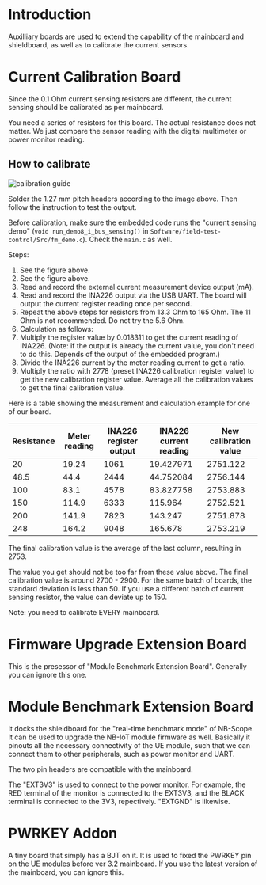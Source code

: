 # Introduction

Auxilliary boards are used to extend the capability of the mainboard and shieldboard, as well as to calibrate the current sensors.

# Current Calibration Board

Since the 0.1 Ohm current sensing resistors are different, the current sensing should be calibrated as per mainboard. 

You need a series of resistors for this board. The actual resistance does not matter. We just compare the sensor reading with the digital multimeter or power monitor reading.

## How to calibrate

![calibration guide](../../../assets/current_sensing_calibration_guide.png)

Solder the 1.27 mm pitch headers according to the image above. Then follow the instruction to test the output.

Before calibration, make sure the embedded code runs the "current sensing demo" (`void run_demo8_i_bus_sensing()` in `Software/field-test-control/Src/fm_demo.c`). Check the `main.c` as well.

Steps:

1. See the figure above.
2. See the figure above.
3. Read and record the external current measurement device output (mA).
4. Read and record the INA226 output via the USB UART. The board will output the current register reading once per second.
5. Repeat the above steps for resistors from 13.3 Ohm to 165 Ohm. The 11 Ohm is not recommended. Do not try the 5.6 Ohm.
6. Calculation as follows:
  1. Multiply the register value by 0.018311 to get the current reading of INA226. (Note: if the output is already the current value, you don't need to do this. Depends of the output of the embedded program.)
  2. Divide the INA226 current by the meter reading current to get a ratio.
  3. Multiply the ratio with 2778 (preset INA226 calibration register value) to get the new calibration register value. Average all the calibration values to get the final calibration value.
  
Here is a table showing the measurement and calculation example for one of our board.

| Resistance | Meter reading | INA226 register output | INA226 current reading | New calibration value |
|------------|---------------|------------------------|------------------------|-----------------------|
|         20 |         19.24 |                   1061 |              19.427971 |              2751.122 |
|       48.5 |          44.4 |                   2444 |              44.752084 |              2756.144 |
|        100 |          83.1 |                   4578 |              83.827758 |              2753.883 |
|        150 |         114.9 |                   6333 |                115.964 |              2752.521 |
|        200 |         141.9 |                   7823 |                143.247 |              2751.878 |
|        248 |         164.2 |                   9048 |                165.678 |              2753.219 |

The final calibration value is the average of the last column, resulting in 2753.

The value you get should not be too far from these value above. The final calibration value is around 2700 - 2900. For the same batch of boards, the standard deviation is less than 50. If you use a different batch of current sensing resistor, the value can deviate up to 150. 

Note: you need to calibrate EVERY mainboard.

# Firmware Upgrade Extension Board

This is the presessor of "Module Benchmark Extension Board". Generally you can ignore this one.

# Module Benchmark Extension Board

It docks the shieldboard for the "real-time benchmark mode" of NB-Scope. It can be used to upgrade the NB-IoT module firmware as well. Basically it pinouts all the necessary connectivity of the UE module, such that we can connect them to other peripherals, such as power monitor and UART. 

The two pin headers are compatible with the mainboard.

The "EXT3V3" is used to connect to the power monitor. For example, the RED terminal of the monitor is connected to the EXT3V3, and the BLACK terminal is connected to the 3V3, repectively. "EXTGND" is likewise.

# PWRKEY Addon

A tiny board that simply has a BJT on it. It is used to fixed the PWRKEY pin on the UE modules before ver 3.2 mainboard. If you use the latest version of the mainboard, you can ignore this.
